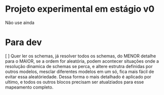 # Projeto experimental em estágio v0

Não use ainda

# Para dev

[ ] Quer ler os schemas, já resolver todos os schemas, do MENOR detalhe para o MAIOR, se a ordem for aleatória, podem acontecer situações onde a resolução dinamica de schemas se perca, e altere estrutra definidas por outros modelos, mesclar diferentes modelos em um só, fica mais fácil de evitar essa aleatóriedade. Dessa forma o mais detalhado é aplicado por ultimo, e todos os outros blocos precisam ser atualziados para esse mapeamento completo.
